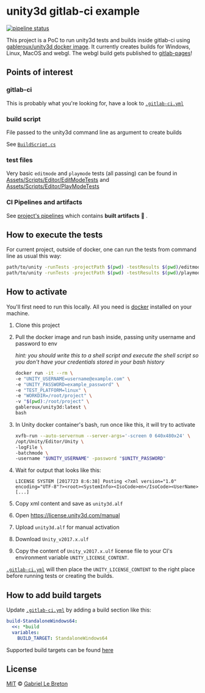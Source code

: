 # unity3d gitlab-ci example

[![pipeline status](https://gitlab.com/gableroux/unity3d-gitlab-ci-example/badges/master/pipeline.svg)](https://gitlab.com/gableroux/unity3d-gitlab-ci-example/commits/master)

This project is a PoC to run unity3d tests and builds inside gitlab-ci using [gableroux/unity3d docker image](https://hub.docker.com/r/gableroux/unity3d/). It currently creates builds for Windows, Linux, MacOS and webgl. The webgl build gets published to [gitlab-pages](https://about.gitlab.com/features/pages/)!

## Points of interest

### gitlab-ci

This is probably what you're looking for, have a look to [`.gitlab-ci.yml`](.gitlab-ci.yml)

### build script

File passed to the unity3d command line as argument to create builds

See [`BuildScript.cs`](Assets/Scripts/Editor/BuildCommand.cs)

### test files

Very basic `editmode` and `playmode` tests (all passing) can be found in [Assets/Scripts/Editor/EditModeTests](Assets/Scripts/Editor/EditModeTests) and [Assets/Scripts/Editor/PlayModeTests](Assets/Scripts/Editor/PlayModeTests)

### CI Pipelines and artifacts

See [project's pipelines](https://gitlab.com/gableroux/unity3d-gitlab-ci-example/pipelines) which contains **built artifacts** 🎉 .

## How to execute the tests

For current project, outside of docker, one can run the tests from command line as usual this way:

```bash
path/to/unity -runTests -projectPath $(pwd) -testResults $(pwd)/editmode-results.xml -testPlatform editmode
path/to/unity -runTests -projectPath $(pwd) -testResults $(pwd)/playmode-results.xml -testPlatform playmode
```

## How to activate

You'll first need to run this locally. All you need is [docker](https://www.docker.com/) installed on your machine.

1. Clone this project
2. Pull the docker image and run bash inside, passing unity username and password to env

    _hint: you should write this to a shell script and execute the shell script so you don't have your credentials stored in your bash history_

    ```bash
    docker run -it --rm \
    -e "UNITY_USERNAME=username@example.com" \
    -e "UNITY_PASSWORD=example_password" \
    -e "TEST_PLATFORM=linux" \
    -e "WORKDIR=/root/project" \
    -v "$(pwd):/root/project" \
    gableroux/unity3d:latest \
    bash
    ```

3. In Unity docker container's bash, run once like this, it will try to activate

    ```bash
    xvfb-run --auto-servernum --server-args='-screen 0 640x480x24' \
    /opt/Unity/Editor/Unity \
    -logFile \
    -batchmode \
    -username "$UNITY_USERNAME" -password "$UNITY_PASSWORD"
    ```

4. Wait for output that looks like this:

    ```
    LICENSE SYSTEM [2017723 8:6:38] Posting <?xml version="1.0" encoding="UTF-8"?><root><SystemInfo><IsoCode>en</IsoCode><UserName>[...]
    ```

5. Copy xml content and save as `unity3d.alf`
6. Open https://license.unity3d.com/manual
7. Upload `unity3d.alf` for manual activation
8. Download `Unity_v2017.x.ulf`
9. Copy the content of `Unity_v2017.x.ulf` license file to your CI's environment variable `UNITY_LICENSE_CONTENT`.

[`.gitlab-ci.yml`](.gitlab-ci.yml) will then place the `UNITY_LICENSE_CONTENT` to the right place before running tests or creating the builds.

## How to add build targets

Update [`.gitlab-ci.yml`](.gitlab-ci.yml) by adding a build section like this:

```yaml
build-StandaloneWindows64:
  <<: *build
  variables:
    BUILD_TARGET: StandaloneWindows64
```

Supported build targets can be found [here](https://docs.unity3d.com/ScriptReference/BuildTarget.html)

## License

[MIT](LICENSE.md) © [Gabriel Le Breton](https://gableroux.com)
